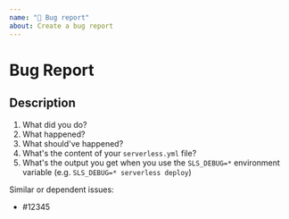 ```yaml
---
name: "🐛 Bug report"
about: Create a bug report
---
```


# Bug Report

## Description

<!-- Please use https://forum.serverless.com, StackOverflow or other forums for Q&A -->
<!-- Please answer ALL the question below. Otherwise we probably have to close the issue due to missing information -->

1. What did you do?
1. What happened?
1. What should've happened?
1. What's the content of your `serverless.yml` file?
1. What's the output you get when you use the `SLS_DEBUG=*` environment variable (e.g. `SLS_DEBUG=* serverless deploy`)

Similar or dependent issues:

- #12345
